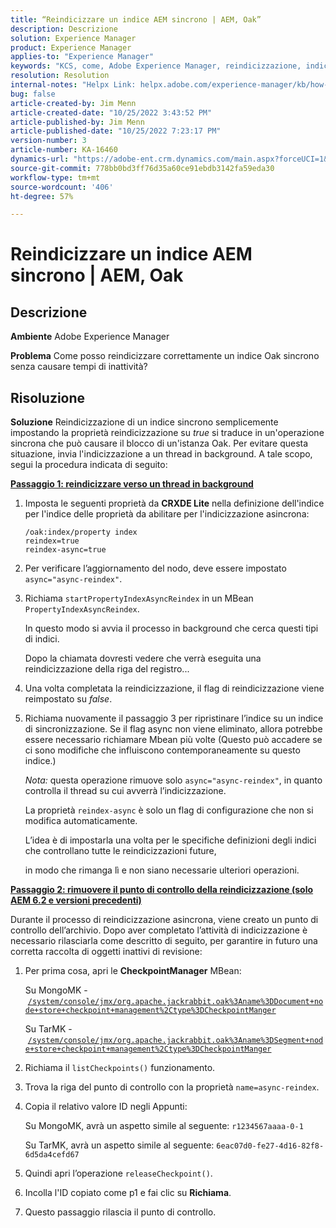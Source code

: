 ```yaml
---
title: “Reindicizzare un indice AEM sincrono | AEM, Oak”
description: Descrizione
solution: Experience Manager
product: Experience Manager
applies-to: "Experience Manager"
keywords: "KCS, come, Adobe Experience Manager, reindicizzazione, indice AEM sincrono, Oak"
resolution: Resolution
internal-notes: "Helpx Link: helpx.adobe.com/experience-manager/kb/how-to-reindex-a-synchronous-AEM-index-AEM-Oak.html"
bug: false
article-created-by: Jim Menn
article-created-date: "10/25/2022 3:43:52 PM"
article-published-by: Jim Menn
article-published-date: "10/25/2022 7:23:17 PM"
version-number: 3
article-number: KA-16460
dynamics-url: "https://adobe-ent.crm.dynamics.com/main.aspx?forceUCI=1&pagetype=entityrecord&etn=knowledgearticle&id=c36388d0-7b54-ed11-bba2-6045bd006b4b"
source-git-commit: 778bb0bd3ff76d35a60ce91ebdb3142fa59eda30
workflow-type: tm+mt
source-wordcount: '406'
ht-degree: 57%

---
```


# Reindicizzare un indice AEM sincrono | AEM, Oak

## Descrizione


<b>Ambiente</b>
Adobe Experience Manager

<b>Problema</b>
Come posso reindicizzare correttamente un indice Oak sincrono senza causare tempi di inattività?


## Risoluzione


<b>Soluzione</b>
Reindicizzazione di un indice sincrono semplicemente impostando la proprietà reindicizzazione su *true* si traduce in un&#39;operazione sincrona che può causare il blocco di un&#39;istanza Oak.
Per evitare questa situazione, invia l&#39;indicizzazione a un thread in background.
A tale scopo, segui la procedura indicata di seguito:

<b><u>Passaggio 1: reindicizzare verso un thread in background</u></b>

1. Imposta le seguenti proprietà da <b>CRXDE Lite</b> nella definizione dell&#39;indice per l&#39;indice delle proprietà da abilitare per l&#39;indicizzazione asincrona:<br>

   ```
   /oak:index/property index
   reindex=true
   reindex-async=true
   ```
2. Per verificare l’aggiornamento del nodo, deve essere impostato `async="async-reindex"`.
3. Richiama `startPropertyIndexAsyncReindex` in un MBean `PropertyIndexAsyncReindex`. 

   In questo modo si avvia il processo in background che cerca questi tipi di indici.

   Dopo la chiamata dovresti vedere che verrà eseguita una reindicizzazione della riga del registro...
4. Una volta completata la reindicizzazione, il flag di reindicizzazione viene reimpostato su *false*.
5. Richiama nuovamente il passaggio 3 per ripristinare l’indice su un indice di sincronizzazione. Se il flag async non viene eliminato, allora potrebbe essere necessario richiamare Mbean più volte (Questo può accadere se ci sono modifiche che influiscono contemporaneamente su questo indice.)



   *Nota:* questa operazione rimuove solo `async="async-reindex"`, in quanto controlla il thread su cui avverrà l’indicizzazione.

   La proprietà `reindex-async` è solo un flag di configurazione che non si modifica automaticamente.

   L’idea è di impostarla una volta per le specifiche definizioni degli indici che controllano tutte le reindicizzazioni future, 

   in modo che rimanga lì e non siano necessarie ulteriori operazioni.


<b><u>Passaggio 2: rimuovere il punto di controllo della reindicizzazione (solo AEM 6.2 e versioni precedenti)</u></b>

Durante il processo di reindicizzazione asincrona, viene creato un punto di controllo dell’archivio.
Dopo aver completato l’attività di indicizzazione è necessario rilasciarla come descritto di seguito, per garantire in futuro una corretta raccolta di oggetti inattivi di revisione:

1. Per prima cosa, apri le <b>CheckpointManager</b> MBean:

   Su MongoMK - [`/system/console/jmx/org.apache.jackrabbit.oak%3Aname%3DDocument+node+store+checkpoint+management%2Ctype%3DCheckpointManger`](http://localhost:4502/system/console/jmx/org.apache.jackrabbit.oak%3Aname%3DDocument+node+store+checkpoint+management%2Ctype%3DCheckpointManger)

   Su TarMK - [`/system/console/jmx/org.apache.jackrabbit.oak%3Aname%3DSegment+node+store+checkpoint+management%2Ctype%3DCheckpointManger`](http://localhost:4502/system/console/jmx/org.apache.jackrabbit.oak%3Aname%3DSegment+node+store+checkpoint+management%2Ctype%3DCheckpointManger)


2. Richiama il `listCheckpoints()` funzionamento.
3. Trova la riga del punto di controllo con la proprietà `name=async-reindex`.
4. Copia il relativo valore ID negli Appunti:

   Su MongoMK, avrà un aspetto simile al seguente: `r1234567aaaa-0-1`

   Su TarMK, avrà un aspetto simile al seguente: `6eac07d0-fe27-4d16-82f8-6d5da4cefd67`


5. Quindi apri l’operazione `releaseCheckpoint()`.
6. Incolla l&#39;ID copiato come p1 e fai clic su <b>Richiama</b>.
7. Questo passaggio rilascia il punto di controllo.

